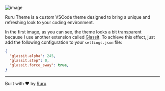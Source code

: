 ![image](https://github.com/user-attachments/assets/a7e6bf3f-18d5-42d0-b0e9-f5b7655dc50b)

Ruru Theme is a custom VSCode theme designed to bring a unique and refreshing look to your coding environment.

In the first image, as you can see, the theme looks a bit transparent because I use another extension called [Glassit](https://marketplace.visualstudio.com/items?itemName=s-nlf-fh.glassit).
To achieve this effect, just add the following configuration to your `settings.json` file:

```json
{
  "glassit.alpha": 245,
  "glassit.step": 0,
  "glassit.force_sway": true,
}
```

---

Built with ❤️ by [Ruru](https://github.com/ruru-m07).
